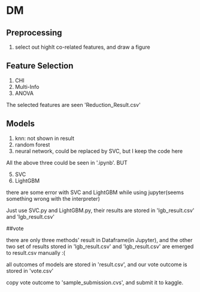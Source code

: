 # DM
## Preprocessing
1. select out highlt co-related features, and draw a figure
## Feature Selection
1. CHI
2. Multi-Info
3. ANOVA

The selected features are seen 'Reduction_Result.csv'

## Models
1. knn: not shown in result
2. random forest
3. neural network, could be replaced by SVC, but I keep the code here

All the above three could be seen in '.ipynb'. BUT 

5. SVC
6. LightGBM  

there are some error with SVC and LightGBM while using jupyter(seems something wrong with the interpreter)

Just use SVC.py and LightGBM.py, their results are stored in 'lgb_result.csv' and 'lgb_result.csv'

##vote

there are only three methods' result in Dataframe(in Jupyter), and the other two set of results stored in 'lgb_result.csv' and 'lgb_result.csv' are emerged to result.csv manually :(

all outcomes of models are stored in 'result.csv', and our vote outcome is stored in 'vote.csv'

copy vote outcome to 'sample_submission.cvs', and submit it to kaggle.
